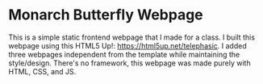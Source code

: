 
# Monarch Butterfly Webpage

This is a simple static frontend webpage that I made for a class. I built this webpage using this HTML5 Up!: https://html5up.net/telephasic. I added three webpages independent from the template while maintaining the style/design. There's no framework, this webpage was made purely with HTML, CSS, and JS.

